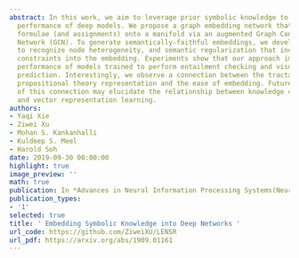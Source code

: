```yaml
---
abstract: In this work, we aim to leverage prior symbolic knowledge to improve the
  performance of deep models. We propose a graph embedding network that projects propositional
  formulae (and assignments) onto a manifold via an augmented Graph Convolutional
  Network (GCN). To generate semantically-faithful embeddings, we develop techniques
  to recognize node heterogeneity, and semantic regularization that incorporate structural
  constraints into the embedding. Experiments show that our approach improves the
  performance of models trained to perform entailment checking and visual relation
  prediction. Interestingly, we observe a connection between the tractability of the
  propositional theory representation and the ease of embedding. Future exploration
  of this connection may elucidate the relationship between knowledge compilation
  and vector representation learning.
authors:
- Yaqi Xie
- Ziwei Xu
- Mohan S. Kankanhalli
- Kuldeep S. Meel
- Harold Soh
date: 2019-09-30 00:00:00
highlight: true
image_preview: ''
math: true
publication: In *Advances in Neural Information Processing Systems(NeurIPS)*
publication_types:
- '1'
selected: true
title: ' Embedding Symbolic Knowledge into Deep Networks '
url_code: https://github.com/ZiweiXU/LENSR
url_pdf: https://arxiv.org/abs/1909.01161
---
```


